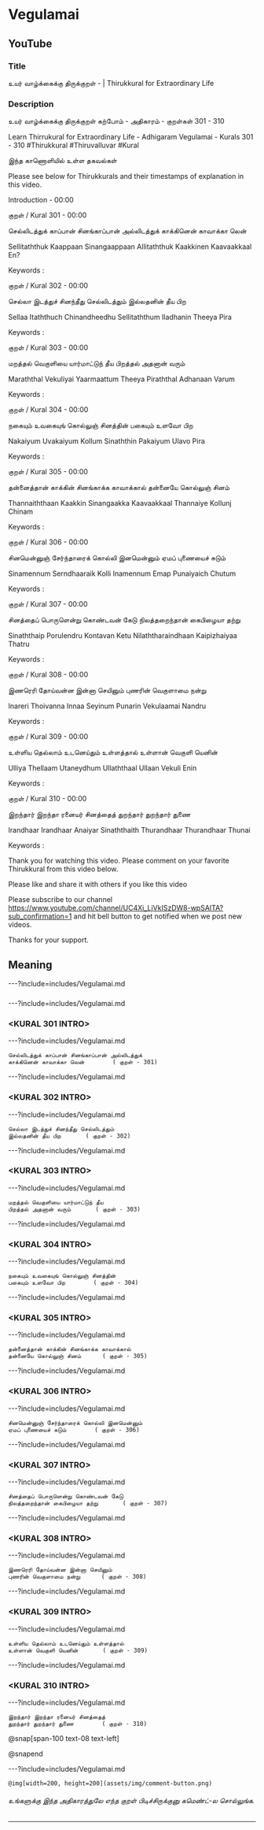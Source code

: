 # Vegulamai 

## YouTube 


### Title 


உயர் வாழ்க்கைக்கு திருக்குறள் - <ADHIGARAM> | Thirukkural for Extraordinary Life  


### Description 


உயர் வாழ்க்கைக்கு திருக்குறள் கற்போம் - அதிகாரம் <ADHIGARAM> - குறள்கள் 301 - 310  


Learn Thirrukural for Extraordinary Life - Adhigaram Vegulamai - Kurals 301 - 310 #Thirukkural #Thiruvalluvar #Kural  


இந்த காணொளியில் உள்ள தகவல்கள் 


<THUMBNAIL POINTS> 


Please see below for Thirukkurals  and their timestamps of explanation in this video. 


Introduction - 00:00 


குறள் / Kural 301 - 00:00 

செல்லிடத்துக் காப்பான் சினங்காப்பான் அல்லிடத்துக்
காக்கினென் காவாக்கா லென்		

Sellitaththuk Kaappaan  Sinangaappaan  Allitaththuk
Kaakkinen  Kaavaakkaal  En? 		

Keywords : 

குறள் / Kural 302 - 00:00 

செல்லா இடத்துச் சினந்தீது செல்லிடத்தும்
இல்லதனின் தீய பிற		

Sellaa Itaththuch  Chinandheedhu  Sellitaththum
Iladhanin  Theeya  Pira 		

Keywords : 

குறள் / Kural 303 - 00:00 

மறத்தல் வெகுளியை யார்மாட்டுந் தீய
பிறத்தல் அதனான் வரும்		

Maraththal Vekuliyai  Yaarmaattum  Theeya
Piraththal  Adhanaan  Varum 		

Keywords : 

குறள் / Kural 304 - 00:00 

நகையும் உவகையுங் கொல்லுஞ் சினத்தின்
பகையும் உளவோ பிற		

Nakaiyum Uvakaiyum  Kollum  Sinaththin
Pakaiyum  Ulavo  Pira 		

Keywords : 

குறள் / Kural 305 - 00:00 

தன்னைத்தான் காக்கின் சினங்காக்க காவாக்கால்
தன்னையே கொல்லுஞ் சினம்		

Thannaiththaan Kaakkin  Sinangaakka  Kaavaakkaal
Thannaiye  Kollunj  Chinam 		

Keywords : 

குறள் / Kural 306 - 00:00 

சினமென்னுஞ் சேர்ந்தாரைக் கொல்லி இனமென்னும்
ஏமப் புணையைச் சுடும்		

Sinamennum Serndhaaraik  Kolli  Inamennum
Emap  Punaiyaich  Chutum 		

Keywords : 

குறள் / Kural 307 - 00:00 

சினத்தைப் பொருளென்று கொண்டவன் கேடு
நிலத்தறைந்தான் கைபிழையா தற்று		

Sinaththaip Porulendru  Kontavan  Ketu
Nilaththaraindhaan  Kaipizhaiyaa  Thatru 		

Keywords : 

குறள் / Kural 308 - 00:00 

இணரெரி தோய்வன்ன இன்னா செயினும்
புணரின் வெகுளாமை நன்று		

Inareri Thoivanna  Innaa  Seyinum
Punarin  Vekulaamai  Nandru 		

Keywords : 

குறள் / Kural 309 - 00:00 

உள்ளிய தெல்லாம் உடனெய்தும் உள்ளத்தால்
உள்ளான் வெகுளி யெனின்		

Ulliya Thellaam  Utaneydhum  Ullaththaal
Ullaan  Vekuli  Enin 		

Keywords : 

குறள் / Kural 310 - 00:00 

இறந்தார் இறந்தா ரனையர் சினத்தைத்
துறந்தார் துறந்தார் துணை		

Irandhaar Irandhaar  Anaiyar  Sinaththaith
Thurandhaar  Thurandhaar  Thunai 		

Keywords : 



Thank you for watching this video. Please comment on your favorite Thirukkural from this video below. 


Please like and share it with others if you like this video 


Please subscribe to our channel https://www.youtube.com/channel/UC4Xi_LjVkISzDW8-wpSAITA?sub_confirmation=1 and hit bell button to get notified when we post new videos. 


Thanks for your support. 


## Meaning 

---?include=includes/Vegulamai.md 

### <ADHIGHARAM INTRO> 

---?include=includes/Vegulamai.md 

### <KURAL 301 INTRO> 

---?include=includes/Vegulamai.md 

```
செல்லிடத்துக் காப்பான் சினங்காப்பான் அல்லிடத்துக்
காக்கினென் காவாக்கா லென்		( குறள் - 301)
```
---?include=includes/Vegulamai.md 

### <KURAL 302 INTRO> 

---?include=includes/Vegulamai.md 

```
செல்லா இடத்துச் சினந்தீது செல்லிடத்தும்
இல்லதனின் தீய பிற		( குறள் - 302)
```
---?include=includes/Vegulamai.md 

### <KURAL 303 INTRO> 

---?include=includes/Vegulamai.md 

```
மறத்தல் வெகுளியை யார்மாட்டுந் தீய
பிறத்தல் அதனான் வரும்		( குறள் - 303)
```
---?include=includes/Vegulamai.md 

### <KURAL 304 INTRO> 

---?include=includes/Vegulamai.md 

```
நகையும் உவகையுங் கொல்லுஞ் சினத்தின்
பகையும் உளவோ பிற		( குறள் - 304)
```
---?include=includes/Vegulamai.md 

### <KURAL 305 INTRO> 

---?include=includes/Vegulamai.md 

```
தன்னைத்தான் காக்கின் சினங்காக்க காவாக்கால்
தன்னையே கொல்லுஞ் சினம்		( குறள் - 305)
```
---?include=includes/Vegulamai.md 

### <KURAL 306 INTRO> 

---?include=includes/Vegulamai.md 

```
சினமென்னுஞ் சேர்ந்தாரைக் கொல்லி இனமென்னும்
ஏமப் புணையைச் சுடும்		( குறள் - 306)
```
---?include=includes/Vegulamai.md 

### <KURAL 307 INTRO> 

---?include=includes/Vegulamai.md 

```
சினத்தைப் பொருளென்று கொண்டவன் கேடு
நிலத்தறைந்தான் கைபிழையா தற்று		( குறள் - 307)
```
---?include=includes/Vegulamai.md 

### <KURAL 308 INTRO> 

---?include=includes/Vegulamai.md 

```
இணரெரி தோய்வன்ன இன்னா செயினும்
புணரின் வெகுளாமை நன்று		( குறள் - 308)
```
---?include=includes/Vegulamai.md 

### <KURAL 309 INTRO> 

---?include=includes/Vegulamai.md 

```
உள்ளிய தெல்லாம் உடனெய்தும் உள்ளத்தால்
உள்ளான் வெகுளி யெனின்		( குறள் - 309)
```
---?include=includes/Vegulamai.md 

### <KURAL 310 INTRO> 

---?include=includes/Vegulamai.md 

```
இறந்தார் இறந்தா ரனையர் சினத்தைத்
துறந்தார் துறந்தார் துணை		( குறள் - 310)
```
@snap[span-100 text-08 text-left]
<div class="conclusion" >
<CONCLUSION>

</div>

@snapend


---?include=includes/Vegulamai.md 


`@img[width=200, height=200](assets/img/comment-button.png)` 


###### உங்களுக்கு இந்த அதிகாரத்துலே எந்த குறள் பிடிச்சிருக்குனு கமெண்ட்-ல சொல்லுங்க. 


--- 


